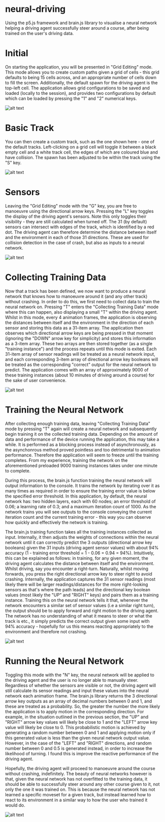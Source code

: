 # neural-driving
Using the p5.js framework and brain.js library to visualise a neural network helping a driving agent successfully steer around a course, after being trained on the user's driving data.

# Initial
On starting the application, you will be presented in "Grid Editing" mode. This mode allows you to create custom paths given a grid of cells - this grid defaults to being 15 cells across, and an appropriate number of cells down to fill the screen. Additionally, the default spawn for the driving agent is the top-left cell. The application allows grid configurations to be saved and loaded (locally to the session), and provides two configurations by default which can be loaded by pressing the "1" and "2" numerical keys.

![alt text](./resources/initial.png)

# Basic Track
You can then create a custom track, such as the one shown here - one of the default tracks. Left-clicking on a grid cell will toggle it between a black empty cell and a white track cell, the edges of which are coloured blue and have collision. The spawn has been adjusted to be within the track using the "S" key.

![alt text](./resources/track.png)

# Sensors
Leaving the "Grid Editing" mode with the "G" key, you are free to manoeuvre using the directional arrow keys. Pressing the "L" key toggles the display of the driving agent's sensors. Note this only toggles their visibility - they are still calculated when turned off. The 31 (by default) sensors can intersect with edges of the track, which is identified by a red dot. The driving agent can therefore determine the distance between itself and the environment in each of those 31 directions. These are used for collision detection in the case of crash, but also as inputs to a neural network.

![alt text](./resources/sensors.png)

# Collecting Training Data
Now that a track has been defined, we now want to produce a neural network that knows how to manoeuvre around it (and any other track) without crashing. In order to do this, we first need to collect data to train the neural network on. Pressing "T" enters the "Collecting Training Data" mode where this can happen, also displaying a small "T" within the driving agent. Whilst in this mode, every 4 animation frames, the application is observing the distances between itself and the environment in the direction of each sensor and storing this data as a 31-item array. The application then observes which directional arrow keys are being pressed in that moment (ignoring the "DOWN" arrow key for simplicity) and stores this information as a 3-item array. These two arrays are then stored together (as a single "training instance") and the process repeats until this mode is exited. Each 31-item array of sensor readings will be treated as a neural network input, and each corresponding 3-item array of directional arrow key booleans will be treated as the corresponding "correct" output for the neural network to predict. The application comes with an array of approximately 9000 of these training instances (about 10 minutes of driving around a course) for the sake of user convenience.

![alt text](./resources/collecting_data.png)

# Training the Neural Network
After collecting enough training data, leaving "Collecting Training Data" mode by pressing "T" again will create a neural network and subsequently begin training it on the collected training data. Depending on the amount of data and performance of the device running the application, this may take a while. It is performed as a blocking process instead of asynchronously, as the asynchonrous method proved pointless and too detrimental to animation performance. Therefore the application will seem to freeze until the training completes. From my experience, training the network on the aforementioned preloaded 9000 training instances takes under one minute to complete.

During this process, the brain.js function training the neural network will output information to the console. It trains the network by iterating over it as many times as required in order to ensure the training error value is below the specified error threshold. In this application, by default, the neural network has: two hidden layers, each with 60 nodes; an error threshold of 0.06; a learning rate of 0.3; and a maximum iteration count of 1000. As the network trains you will see outputs to the console conveying the current iteration count and the current training error - this way you can observe how quickly and effectively the network is training.

The brain.js training function takes all the training instances collected as input. Internally, it then adjusts the weights of connections within the neural network until it can correctly predict the 3 outputs (directional arrow key booleans) given the 31 inputs (driving agent sensor values) with about 94% accuracy (1 - training error threshold = 1 - 0.06 = 0.94 = 94%). Intuitively, this can be explained as follows: in training, for any given moment, the driving agent calculates the distance between itself and the environment. Whilst driving, say you encounter a right-turn. Naturally, whilst moving forwards, you press the right directional arrow key to steer right to avoid crashing. Internally, the application captures the 31 sensor readings (most likely there will be larger readings/distances for the more right-looking sensors as that's where the path leads) and the directional key boolean values (most likely the "UP" and "RIGHT" keys) and pairs them as a training instance. Training this on the neural network tells it that, whenever the network encounters a similar set of sensor values (i.e a similar right turn), the output should be to apply forward and right motion to the driving agent. The network has no understanding of what it means to steer or what the track is etc., it simply predicts the correct output given some input with 94% accuracy - hopefully for us this means reacting appropriately to the environment and therefore not crashing.

![alt text](./resources/training_net.png)

# Running the Neural Network
Toggling this mode with the "N" key, the neural network will be applied to the driving agent and the user is no longer able to manually steer. Regardless of whether the sensors are visible or not, the driving agent will still calculate its sensor readings and input these values into the neural network each animation frame. The brain.js library returns the 3 directional arrow key outputs as an array of decimal numbers between 0 and 1, and these are treated as a probability. So, the greater the number the more likely the application is to apply motion in the corresponding direction. For example, in the situation outlined in the previous section, the "UP" and "RIGHT" arrow key values will likely be close to 1 and the "LEFT" arrow key value will likely be close to 0. This probabilistic motion is achieved by generating a random number between 0 and 1 and applying motion only if this generated value is less than the given neural network output value. However, in the case of the "LEFT" and "RIGHT" directions, and random number between 0 and 0.5 is generated instead, in order to increase the likelihood of turning. I found this is improve the reactive performance of the driving agent.

Hopefully, the driving agent will proceed to manoeuvre around the course without crashing, indefinitely. The beauty of neural networks however is that, given the neural network has not overfitted to the training data, it should be able to successfully steer around any other course given to it, not only the one it was trained on. This is because the neural network has not learned a specific moveset for a given track, but instead learned how to react to its environment in a similar way to how the user who trained it would do.

![alt text](./resources/running_net.png)
